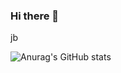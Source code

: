 ### Hi there 👋

<!--
**Andersoncode66/Andersoncode66** is a ✨ _special_ ✨ repository because its `README.md` (this file) appears on your GitHub profile.

Here are some ideas to get you started:

- 🔭 I’m currently working on ...
- 🌱 I’m currently learning ...
- 👯 I’m looking to collaborate on ...
- 🤔 I’m looking for help with ...
- 💬 Ask me about ...
- 📫 How to reach me: ...
- 😄 Pronouns: ...
- ⚡ Fun fact: ...
-->

jb

![Anurag's GitHub stats](https://github-readme-stats.vercel.app/api?username=AndersonSáSantos&theme=dark&show_icons=true)
